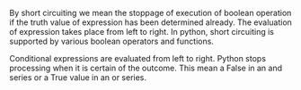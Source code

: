 By short circuiting we mean the stoppage of execution of boolean operation if the truth value of expression has been determined already. The evaluation of expression takes place from left to right. In python, short circuiting is supported by various boolean operators and functions.

Conditional expressions are evaluated from left to right. Python stops processing when it is certain of the outcome. This mean a False in an and series or a True value in an or series.

